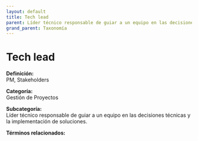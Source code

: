 ```yaml
---
layout: default
title: Tech lead
parent: Líder técnico responsable de guiar a un equipo en las decisiones técnicas y la implementación de soluciones.
grand_parent: Taxonomía
---
```


# Tech lead

**Definición:**  
PM, Stakeholders

**Categoría:**  
Gestión de Proyectos

**Subcategoría:**  
Líder técnico responsable de guiar a un equipo en las decisiones técnicas y la implementación de soluciones.

**Términos relacionados:**  

